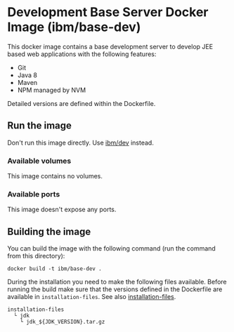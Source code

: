 # Development Base Server Docker Image (ibm/base-dev)

This docker image contains a base development server to develop JEE based web applications with the following features:

* Git
* Java 8
* Maven
* NPM managed by NVM

Detailed versions are defined within the Dockerfile.

## Run the image

Don't run this image directly. Use [ibm/dev](../dev) instead.

### Available volumes

This image contains no volumes.

### Available ports

This image doesn't expose any ports.

## Building the image

You can build the image with the following command (run the command from this directory):

```
docker build -t ibm/base-dev .
```

During the installation you need to make the following files available. Before running the build make sure that the versions defined in the Dockerfile are available in `installation-files`. See also [installation-files](../installation-files).

```
installation-files
  └ jdk
    └ jdk_${JDK_VERSION}.tar.gz
```
